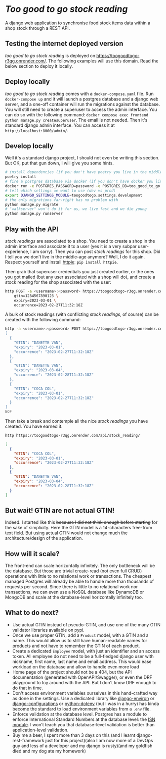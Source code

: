# *Too good to go stock reading*

A django web application to synchronise food stock items data within a shop stock through a REST
API.

## Testing the internet deployed version

*too good to go stock reading* is deployed on https://toogoodtogo-r3qg.onrender.com/. The following
examples will use this domain. Read the below section to deploy it locally.

## Deploy locally

*too good to go stock reading* comes with a `docker-compose.yaml` file. Run `docker-compose up` and
it will launch a postgres database and a django web server, and a one-off container will run the
migrations against the database. You will still need to create a superuser to access the admin
interface. You can do so with the following command: `docker compose exec frontend python manage.py
createsuperuser`. The email is not needed. Then it's standard django admin interface. You can access
it at `http://localhost:8000/admin/`.

## Develop locally

Well it's a standard django project, I should not even be writing this section. But OK, put that gun
down, I will give you some hints.

```bash
# install dependencies (if you don't have poetry you live in the middle-age)
poetry install
# fire a postgres database via docker (if you don't have docker you live in the middle-age)
docker run -e POSTGRES_PASSWORD=password -e POSTGRES_DB=too_good_to_go -p 5432:5432 -d postgres:15.2-alpine
# tell which settings we want to use (dev vs prod)
export DJANGO_SETTINGS_MODULE=toogoodtogo.settings.development
# the only migrations far-right has no problem with
python manage.py migrate
# "walkserver" won't do it for us, we live fast and we die young
python manage.py runserver
```

## Play with the API

*stock readings* are associated to a shop. You need to create a shop in the admin interface and
associate it to a user (yes it is a very subpar user-experience, I am sorry). Then you can post
*stock readings* for this shop.
Did I tell you we don't live in the middle-age anymore? Well, I do it again. Respect yourself and
install [httpie](https://httpie.io/): `pip install httpie`.

Then grab that superuser credentials you just created earlier, or the ones you got mailed (but any
user associated with a shop will do), and create a stock reading for the shop associated with the
user:

```bash
http POST -a <username>:<password> https://toogoodtogo-r3qg.onrender.com/api/stock-reading/ \
    gtin=1234567890123 \
    expiry=2023-03-01 \
    occurrence=2023-02-27T11:32:18Z
```

A bulk of stock readings (with conflicting *stock readings*, of course) can be created with the
following command:

```bash
http -a <username>:<password> POST https://toogoodtogo-r3qg.onrender.com/api/stock_reading/batch/ << EOF
[
  {
    "GTIN": "DANETTE VAN",
    "expiry": "2023-03-01",
    "occurrence": "2023-02-27T11:32:18Z"
  },
  {
    "GTIN": "DANETTE VAN",
    "expiry": "2023-03-04",
    "occurrence": "2023-02-28T11:32:18Z"
  },
  {
    "GTIN": "COCA COL",
    "expiry": "2023-03-01",
    "occurrence": "2023-02-27T11:32:18Z"
  }
]
EOF
```

Then take a break and contemple all the nice *stock readings* you have created. You have earned it.

```bash
http https://toogoodtogo-r3qg.onrender.com/api/stock_reading/
```

```json
[
  {
    "GTIN": "COCA COL",
    "expiry": "2023-03-01",
    "occurrence": "2023-02-27T11:32:18Z"
  },
  {
    "GTIN": "DANETTE VAN",
    "expiry": "2023-03-04",
    "occurrence": "2023-02-28T11:32:18Z"
  }
]
```

## But wait! GTIN are not actual GTIN!

Indeed. I started like this ~~because I did not think enough before starting~~ for the sake of
simplicity. Here the GTIN model is a 14-characters free-from text field. But using actual GTIN
would not change much the architecture/design of the application.

## How will it scale?

The front-end can scale horizontally infinitely. The only bottleneck will be the database. But those
are trivial create-read (not even full CRUD) operations with little to no relational work or
transactions. The cheapest managed Postgres will already be able to handle more than thousands of
requests per second.
Since there is little to no relational work nor transactions, we can even use a NoSQL database
like DynamoDB or MongoDB and scale at the database-level horizontally infinitely too.

## What to do next?

* Use actual GTIN instead of pseudo-GTIN, and use one of the many GTIN validator libraries available
  on pypi.
* Once we use proper GTIN, add a `Product` model, with a GTIN and a name. This would allow us to
  still have human-readable names for products and not have to remember the GTIN of each product.
* Create a dedicated `Employee` model, with just an identifier and an access token. All employee do
  not need to be a full-fledged django user with nickname, first name, last name and email address.
  This would ease workload on the database and allow to handle even more load
* Home page of the project should not be a 404, but the API documentation (generated with
  OpenAPI/Swagger), or even the DRF playground to toy around with the API. But I don't know DRF
  enough to do that in time.
* Don't access environment variables ourselves in this hand-crafted way as done in the settings.
  Use a dedicated library like [django-environ](https://pypi.org/project/django-environ/) or
  [django-configurations](https://pypi.org/project/django-configurations/) or
  [python-dotenv](https://pypi.org/project/python-dotenv/)
  (but I was in a hurry)
  has kinda become the standard to load environment variables from a `.env` file.
* Enforce validation at the database level. Postgres has a module to enforce International Standard
  Numbers at the database level: the [ISN module](https://www.postgresql.org/docs/current/isn.html).
  I won't teach you that database-level validation is better than application-level validation.
* Buy me a beer, I spent more than 3 days on this (and I learnt django-rest-framework just for this
  project)(also I am now more of a DevOps guy and less of a developer and my django is rusty)(and
  my goldfish died and my dog ate my homework)
